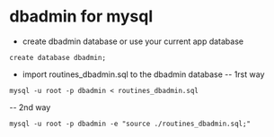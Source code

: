 # dbadmin for mysql

- create dbadmin database or use your current app database
```
create database dbadmin;
```

- import routines_dbadmin.sql to the dbadmin database
-- 1rst way
```
mysql -u root -p dbadmin < routines_dbadmin.sql
```
-- 2nd way
```
mysql -u root -p dbadmin -e "source ./routines_dbadmin.sql;"
```
